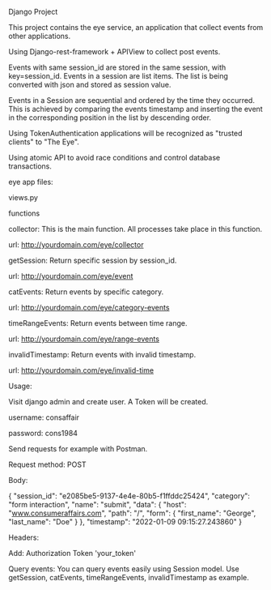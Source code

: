 Django Project

This project contains the eye service, an application that collect events from other applications.

Using Django-rest-framework + APIView to collect post events.

Events with same session_id are stored in the same session, with key=session_id. Events in a session are list items. 
Τhe list is being converted with json and stored as session value.

Events in a Session are sequential and ordered by the time they occurred. Τhis is achieved by comparing the events timestamp and inserting the event in the corresponding position in the list by descending order. 

Using TokenAuthentication applications will be recognized as "trusted clients" to "The Eye".

Using atomic API to avoid race conditions and control database transactions.

eye app files:

 views.py

 functions

 collector: This is the main function. Αll processes take place in this function.
 
 url: http://yourdomain.com/eye/collector

 getSession: Return specific session by session_id.
 
 url: http://yourdomain.com/eye/event

 catEvents: Return events by specific category.
 
 url: http://yourdomain.com/eye/category-events

 timeRangeEvents: Return events between time range.
 
 url: http://yourdomain.com/eye/range-events

 invalidTimestamp: Return events with invalid timestamp.
 
 url: http://yourdomain.com/eye/invalid-time
  
Usage:

Visit django admin and create user. A Token will be created.

username: consaffair

password: cons1984

Send requests for example with Postman.

Request method: POST

Body:

{
  "session_id": "e2085be5-9137-4e4e-80b5-f1ffddc25424",
  "category": "form interaction",
  "name": "submit",
  "data": {
    "host": "www.consumeraffairs.com",
    "path": "/",
    "form": {
      "first_name": "George",
      "last_name": "Doe"
    }
  },
  "timestamp": "2022-01-09 09:15:27.243860"
}

Headers:

Add: Authorization Token 'your_token'


Query events:
You can query events easily using Session model.
Use getSession, catEvents, timeRangeEvents, invalidTimestamp as example.











